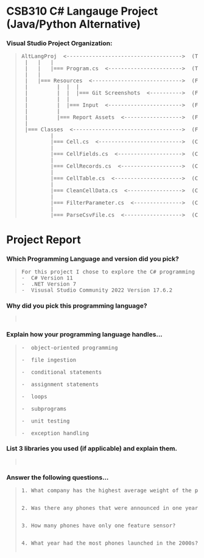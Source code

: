 # CSB310 C# Langauge Project (Java/Python Alternative)

### Visual Studio Project Organization:
> <pre>
> AltLangProj  <------------------------------------>  (The Visual Studio Project)
>  |   |   |  
>  |   |   |=== Program.cs  <----------------------->  (The Main Program Driver)
>  |   |  
>  |   |=== Resources  <---------------------------->  (Folder Containing Project Resources)
>  |         |  |  |
>  |         |  |  |=== Git Screenshots  <---------->  (Folder Containing Required Git Screenshots)
>  |         |  |  
>  |         |  |=== Input  <----------------------->  (Folder Containing Input csv Files)
>  |         | 
>  |         |=== Report Assets  <------------------>  (Folder Containing Screenshots for Report)
>  |  
>  |=== Classes  <---------------------------------->  (Folder Containing the Classes for the Project)
>          |  
>          |=== Cell.cs  <-------------------------->  (Class representing one cell record)
>          |  
>          |=== CellFields.cs  <-------------------->  (Class representing a column oriented table)
>          |  
>          |=== CellRecords.cs  <------------------->  (Class representing a row oriented table)
>          |  
>          |=== CellTable.cs  <--------------------->  (Class where I implemented my additional methods)
>          |  
>          |=== CleanCellData.cs  <----------------->  (Class to clean cell data)
>          |  
>          |=== FilterParameter.cs  <--------------->  (Class to filter results)
>          |  
>          |=== ParseCsvFile.cs  <------------------>  (Class to parse csv file)
> </pre>
# Project Report

### Which Programming Language and version did you pick?
> <pre>
> For this project I chose to explore the C# programming language using the Visual Studio IDE. 
> -  C# Version 11
> -  .NET Version 7
> -  Visusal Studio Community 2022 Version 17.6.2
> </pre>

### Why did you pick this programming language?
> <pre>
> 
> </pre>

### Explain how your programming language handles...
> <pre>
> -  object-oriented programming
>
> -  file ingestion
>
> -  conditional statements
>
> -  assignment statements
>
> -  loops
>
> -  subprograms
>
> -  unit testing
>
> -  exception handling
> </pre>

### List 3 libraries you used (if applicable) and explain them. 
> <pre>
> 
> </pre>

### Answer the following questions...
> <pre>
> 1. What company has the highest average weight of the phone body?
>
> </pre>
> <pre>
> 2. Was there any phones that were announced in one year and released in another? What are they? Give me the oem and models?
>
> </pre>
> <pre>
> 3. How many phones have only one feature sensor?
>
> </pre>
> <pre>
> 4. What year had the most phones launched in the 2000s?
>
> </pre>



